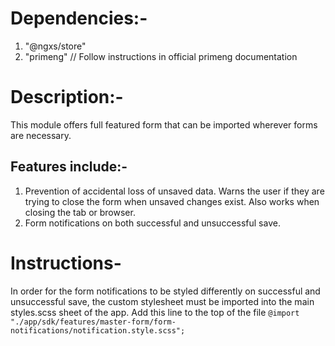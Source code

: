 # Dependencies:-
1. "@ngxs/store"
2. "primeng" // Follow instructions in official primeng documentation

# Description:-
This module offers full featured form that can be imported wherever forms are necessary.

## Features include:-
1. Prevention of accidental loss of unsaved data. Warns the user if they are trying to close the form when unsaved changes exist. Also works when closing the tab or browser.
2. Form notifications on both successful and unsuccessful save.

# Instructions-

In order for the form notifications to be styled differently on successful and unsuccessful save, the custom stylesheet must be imported into the main styles.scss sheet of the app. Add this line to the top of the file `@import "./app/sdk/features/master-form/form-notifications/notification.style.scss";`
